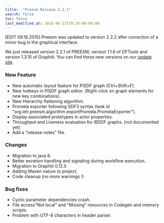 ```yaml
---
title:  "Preesm Release 2.2.1"
search: false
toc: false
last_modified_at: 2018-08-21T10:10:00-00:00
---
```


\[EDIT 09.16.2015] Preesm was updated to version 2.2.2 after correction of a minor bug in the graphical interface.

We just released version 2.2.1 of PREESM, version 1.1.6 of DFTools and version 1.3.15 of Graphiti. You can find these new versions on our [update site](http://preesm.insa-rennes.fr/repo/complete/).

### New Feature

*   New automatic layout feature for PiSDF graph (Ctrl+Shift+F).
*   New hotkeys in PiSDF graph editor. (Right-click on graph elements for new key combinations).
*   New Hierarchy flattening algorithm.
*   Promela exporter following SDF3 syntax (task id "org.ietr.preesm.algorithm.exportPromela.PromelaExporter").
*   Display associated prototypes in actor properties.
*   Throughput and Liveness evaluation for IBSDF graphs. (not documented yet)
*   Add a "release notes" file.

### Changes

*   Migration to java 8.
*   Better excetion handling and signaling during workflow execution.
*   Migration to Graphiti 0.12.0
*   Adding Maven nature to project.
*   Code cleanup (no more warnings !)

### Bug fixes

*   Cyclic parameter dependencies crash.
*   File access"Not local" and "Missing" resources in Codegen and memory scripts.
*   Problem with UTF-8 characters in header parser.
